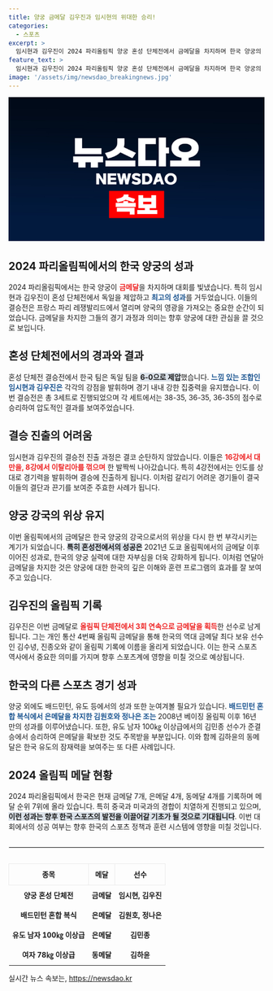 ```yaml
---
title: 양궁 금메달 김우진과 임시현의 위대한 승리!
categories:
  - 스포츠
excerpt: >
  임시현과 김우진이 2024 파리올림픽 양궁 혼성 단체전에서 금메달을 차지하며 한국 양궁의 전통을 이어갔다. 특히 김우진은 개인 통산 4번째 금메달을 획득해 한국 선수 최다 올림픽 금메달 공동 1위에 오르며 화제를 모았다.
feature_text: >
  임시현과 김우진이 2024 파리올림픽 양궁 혼성 단체전에서 금메달을 차지하며 한국 양궁의 전통을 이어갔다. 특히 김우진은 개인 통산 4번째 금메달을 획득해 한국 선수 최다 올림픽 금메달 공동 1위에 오르며 화제를 모았다.
image: '/assets/img/newsdao_breakingnews.jpg'
---
```


<p><img src="/assets/img/newsdao_breakingnews.jpg" alt="koreaapp 속보" /></p>

<h2 data-ke-size="size26">2024 파리올림픽에서의 한국 양궁의 성과</h2>

<p data-ke-size="size16">2024 파리올림픽에서는 한국 양궁이 <b><span style="color: #ee2323;">금메달</span></b>을 차지하며 대회를 빛냈습니다. 특히 임시현과 김우진이 혼성 단체전에서 독일을 제압하고 <b><span style="color: #1a5490;">최고의 성과</span></b>를 거두었습니다. 이들의 결승전은 프랑스 파리 레쟁발리드에서 열리며 양국의 영광을 가져오는 중요한 순간이 되었습니다. 금메달을 차지한 그들의 경기 과정과 의미는 향후 양궁에 대한 관심을 끌 것으로 보입니다.</p>

<p data-ke-size="size16"></p>

<h2 data-ke-size="size26">혼성 단체전에서의 경과와 결과</h2>

<p data-ke-size="size16">혼성 단체전 결승전에서 한국 팀은 독일 팀을 <b><span style="background-color: #21538527;">6-0으로 제압</span></b>했습니다. <b><span style="color: #1a5490;">느낌 있는 조합인 임시현과 김우진은</span></b> 각각의 강점을 발휘하며 경기 내내 강한 집중력을 유지했습니다. 이번 결승전은 총 3세트로 진행되었으며 각 세트에서는 38-35, 36-35, 36-35의 점수로 승리하여 압도적인 결과를 보여주었습니다.</p>

<p data-ke-size="size16"></p>

<h2 data-ke-size="size26">결승 진출의 어려움</h2>

<p data-ke-size="size16">임시현과 김우진의 결승전 진출 과정은 결코 순탄하지 않았습니다. 이들은 <b><span style="color: #ee2323;">16강에서 대만을, 8강에서 이탈리아를 꺾으며</span></b> 한 발짝씩 나아갔습니다. 특히 4강전에서는 인도를 상대로 경기력을 발휘하며 결승에 진출하게 됩니다. 이처럼 갈리기 어려운 경기들이 결국 이들의 결단과 끈기를 보여준 주효한 사례가 됩니다.</p>

<p data-ke-size="size16"></p>

<h2 data-ke-size="size26">양궁 강국의 위상 유지</h2>

<p data-ke-size="size16">이번 올림픽에서의 금메달은 한국 양궁의 강국으로서의 위상을 다시 한 번 부각시키는 계기가 되었습니다. <b><span style="background-color: #21538527;">특히 혼성전에서의 성공은</span></b> 2021년 도쿄 올림픽에서의 금메달 이후 이어진 성과로, 한국의 양궁 실력에 대한 자부심을 더욱 강화하게 됩니다. 이처럼 연달아 금메달을 차지한 것은 양궁에 대한 한국의 깊은 이해와 훈련 프로그램의 효과를 잘 보여주고 있습니다.</p>

<p data-ke-size="size16"></p>

<h2 data-ke-size="size26">김우진의 올림픽 기록</h2>

<p data-ke-size="size16">김우진은 이번 금메달로 <b><span style="color: #ee2323;">올림픽 단체전에서 3회 연속으로 금메달을 획득</span></b>한 선수로 남게 됩니다. 그는 개인 통산 4번째 올림픽 금메달을 통해 한국의 역대 금메달 최다 보유 선수인 김수녕, 진종오와 같이 올림픽 기록에 이름을 올리게 되었습니다. 이는 한국 스포츠 역사에서 중요한 의미를 가지며 향후 스포츠계에 영향을 미칠 것으로 예상됩니다.</p>

<p data-ke-size="size16"></p>

<h2 data-ke-size="size26">한국의 다른 스포츠 경기 성과</h2>

<p data-ke-size="size16">양궁 외에도 배드민턴, 유도 등에서의 성과 또한 눈여겨볼 필요가 있습니다. <b><span style="color: #1a5490;">배드민턴 혼합 복식에서 은메달을 차지한 김원호와 정나은 조는</span></b> 2008년 베이징 올림픽 이후 16년 만의 성과를 이루어냈습니다. 또한, 유도 남자 100㎏ 이상급에서의 김민종 선수가 준결승에서 승리하여 은메달을 확보한 것도 주목받을 부분입니다. 이와 함께 김하윤의 동메달은 한국 유도의 잠재력을 보여주는 또 다른 사례입니다.</p>

<p data-ke-size="size16"></p>

<h2 data-ke-size="size26">2024 올림픽 메달 현황</h2>

<p data-ke-size="size16">2024 파리올림픽에서 한국은 현재 금메달 7개, 은메달 4개, 동메달 4개를 기록하며 메달 순위 7위에 올라 있습니다. 특히 중국과 미국과의 경합이 치열하게 진행되고 있으며, <b><span style="background-color: #21538527;">이런 성과는 향후 한국 스포츠의 발전을 이끌어갈 기초가 될 것으로 기대됩니다</span></b>. 이번 대회에서의 성공 여부는 향후 한국의 스포츠 정책과 훈련 시스템에 영향을 미칠 것입니다.</p>

<p data-ke-size="size16"></p>

<hr style="border: 1px solid #eaeaea; margin: 30px 0;">

<table style="width: 100%; border-collapse: collapse;">
    <thead>
        <tr>
            <th style="border: 1px solid #eaeaea; text-align: center; height: 34px;"><b>종목</b></th>
            <th style="border: 1px solid #eaeaea; text-align: center; height: 34px;"><b>메달</b></th>
            <th style="border: 1px solid #eaeaea; text-align: center; height: 34px;"><b>선수</b></th>
        </tr>
    </thead>
    <tbody>
        <tr>
            <td style="text-align: center; height: 34px;"><b>양궁 혼성 단체전</b></td>
            <td style="text-align: center; height: 34px;"><b>금메달</b></td>
            <td style="text-align: center; height: 34px;"><b>임시현, 김우진</b></td>
        </tr>
        <tr>
            <td style="text-align: center; height: 34px;"><b>배드민턴 혼합 복식</b></td>
            <td style="text-align: center; height: 34px;"><b>은메달</b></td>
            <td style="text-align: center; height: 34px;"><b>김원호, 정나은</b></td>
        </tr>
        <tr>
            <td style="text-align: center; height: 34px;"><b>유도 남자 100㎏ 이상급</b></td>
            <td style="text-align: center; height: 34px;"><b>은메달</b></td>
            <td style="text-align: center; height: 34px;"><b>김민종</b></td>
        </tr>
        <tr>
            <td style="text-align: center; height: 34px;"><b>여자 78㎏ 이상급</b></td>
            <td style="text-align: center; height: 34px;"><b>동메달</b></td>
            <td style="text-align: center; height: 34px;"><b>김하윤</b></td>
        </tr>
    </tbody>
</table>

<p data-ke-size="size16"></p>
실시간 뉴스 속보는, <a href="https://newsdao.kr" rel="dofollow">https://newsdao.kr</a>


